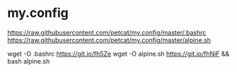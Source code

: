 # my.config

https://raw.githubusercontent.com/petcat/my.config/master/.bashrc
https://raw.githubusercontent.com/petcat/my.config/master/alpine.sh

wget -O .bashrc https://git.io/fh5Ze
wget -O alpine.sh https://git.io/fhNiF && bash alpine.sh
